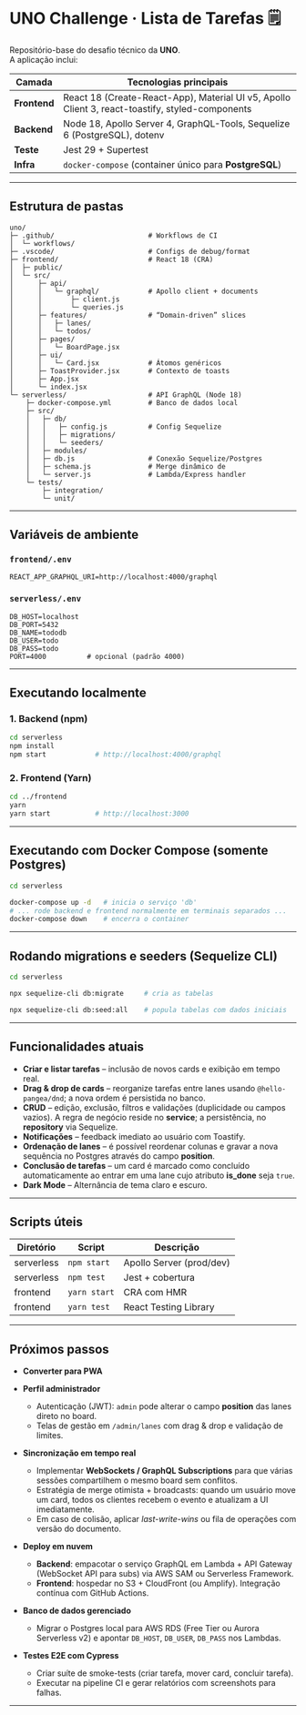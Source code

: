 
# UNO Challenge · Lista de Tarefas 🗒️

Repositório-base do desafio técnico da **UNO**.  
A aplicação inclui:

| Camada | Tecnologias principais |
| ------ | ---------------------- |
| **Frontend** | React 18 (Create-React-App), Material UI v5, Apollo Client 3, react-toastify, styled-components |
| **Backend** | Node 18, Apollo Server 4, GraphQL-Tools, Sequelize 6 (PostgreSQL), dotenv |
| **Teste**   | Jest 29 + Supertest |
| **Infra**   | `docker-compose` (container único para **PostgreSQL**) |

---

## Estrutura de pastas

```text
uno/
├─ .github/                       # Workflows de CI
│  └─ workflows/
├─ .vscode/                       # Configs de debug/format
├─ frontend/                      # React 18 (CRA)
│  ├─ public/
│  └─ src/
│      ├─ api/
│      │   └─ graphql/            # Apollo client + documents
│      │       ├─ client.js
│      │       └─ queries.js
│      ├─ features/               # “Domain-driven” slices
│      │   ├─ lanes/
│      │   └─ todos/
│      ├─ pages/
│      │   └─ BoardPage.jsx
│      ├─ ui/
│      │   └─ Card.jsx            # Átomos genéricos
│      ├─ ToastProvider.jsx       # Contexto de toasts
│      ├─ App.jsx
│      └─ index.jsx
└─ serverless/                    # API GraphQL (Node 18)
    ├─ docker-compose.yml         # Banco de dados local
    ├─ src/
    │   ├─ db/
    │   │   ├─ config.js          # Config Sequelize
    │   │   ├─ migrations/
    │   │   └─ seeders/
    │   ├─ modules/
    │   ├─ db.js                  # Conexão Sequelize/Postgres
    │   ├─ schema.js              # Merge dinâmico de 
    │   └─ server.js              # Lambda/Express handler
    └─ tests/
        ├─ integration/
        └─ unit/
````

---

## Variáveis de ambiente

### `frontend/.env`

```env
REACT_APP_GRAPHQL_URI=http://localhost:4000/graphql
```

### `serverless/.env`

```env
DB_HOST=localhost
DB_PORT=5432
DB_NAME=tododb
DB_USER=todo
DB_PASS=todo
PORT=4000          # opcional (padrão 4000)
```
---

## Executando localmente

### 1. Backend (npm)

```bash
cd serverless
npm install
npm start            # http://localhost:4000/graphql
```

### 2. Frontend (Yarn)

```bash
cd ../frontend
yarn
yarn start           # http://localhost:3000
```

---

## Executando com Docker Compose (somente Postgres)

```bash
cd serverless

docker-compose up -d   # inicia o serviço 'db'
# ... rode backend e frontend normalmente em terminais separados ...
docker-compose down    # encerra o container
```

---

## Rodando migrations e seeders (Sequelize CLI)

```bash
cd serverless

npx sequelize-cli db:migrate     # cria as tabelas

npx sequelize-cli db:seed:all    # popula tabelas com dados iniciais
```

---

## Funcionalidades atuais

* **Criar e listar tarefas** – inclusão de novos cards e exibição em tempo real.
* **Drag & drop de cards** – reorganize tarefas entre lanes usando `@hello-pangea/dnd`; a nova ordem é persistida no banco.
* **CRUD** – edição, exclusão, filtros e validações (duplicidade ou campos vazios). A regra de negócio reside no **service**; a persistência, no **repository** via Sequelize.
* **Notificações** – feedback imediato ao usuário com Toastify.
* **Ordenação de lanes** – é possível reordenar colunas e gravar a nova sequência no Postgres através do campo **position**.
* **Conclusão de tarefas** – um card é marcado como concluído automaticamente ao entrar em uma lane cujo atributo **is\_done** seja `true`.
* **Dark Mode** – Alternância de tema claro e escuro.

---

## Scripts úteis

| Diretório  | Script       | Descrição                |
| ---------- | ------------ | ------------------------ |
| serverless | `npm start`  | Apollo Server (prod/dev) |
| serverless | `npm test`   | Jest + cobertura         |
| frontend   | `yarn start` | CRA com HMR              |
| frontend   | `yarn test`  | React Testing Library    |

---

## Próximos passos

* **Converter para PWA**
* **Perfil administrador**

  * Autenticação (JWT): `admin` pode alterar o campo **position** das lanes direto no board.
  * Telas de gestão em `/admin/lanes` com drag & drop e validação de limites.

* **Sincronização em tempo real**

  * Implementar **WebSockets / GraphQL Subscriptions** para que várias sessões compartilhem o mesmo board sem conflitos.
  * Estratégia de merge otimista + broadcasts: quando um usuário move um card, todos os clientes recebem o evento e atualizam a UI imediatamente.
  * Em caso de colisão, aplicar *last-write-wins* ou fila de operações com versão do documento.

* **Deploy em nuvem**

  * **Backend**: empacotar o serviço GraphQL em Lambda + API Gateway (WebSocket API para subs) via AWS SAM ou Serverless Framework.
  * **Frontend**: hospedar no S3 + CloudFront (ou Amplify). Integração contínua com GitHub Actions.

* **Banco de dados gerenciado**

  * Migrar o Postgres local para AWS RDS (Free Tier ou Aurora Serverless v2) e apontar `DB_HOST`, `DB_USER`, `DB_PASS` nos Lambdas.

* **Testes E2E com Cypress**

  * Criar suíte de smoke-tests (criar tarefa, mover card, concluir tarefa).
  * Executar na pipeline CI e gerar relatórios com screenshots para falhas.


---